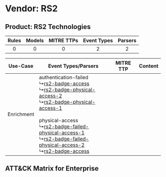 Vendor: RS2
===========
Product: RS2 Technologies
-------------------------
| Rules | Models | MITRE TTPs | Event Types | Parsers |
|:-----:|:------:|:----------:|:-----------:|:-------:|
|   0   |   0    |     0      |      2      |    2    |

|  Use-Case  | Event Types/Parsers    | MITRE TTP | Content    |
|:----------:| ---- | --------- | ---- |
| Enrichment |  authentication-failed<br> ↳[rs2-badge-access](Ps/pC_rs2badgeaccess.md)<br> ↳[rs2-badge-physical-access-2](Ps/pC_rs2badgephysicalaccess2.md)<br> ↳[rs2-badge-physical-access-1](Ps/pC_rs2badgephysicalaccess1.md)<br><br> physical-access<br> ↳[rs2-badge-failed-physical-access-1](Ps/pC_rs2badgefailedphysicalaccess1.md)<br> ↳[rs2-badge-failed-physical-access-2](Ps/pC_rs2badgefailedphysicalaccess2.md)<br> ↳[rs2-badge-access](Ps/pC_rs2badgeaccess.md)<br> |    | [](RM/r_m_rs2_rs2_technologies_Enrichment.md) |

ATT&CK Matrix for Enterprise
----------------------------
